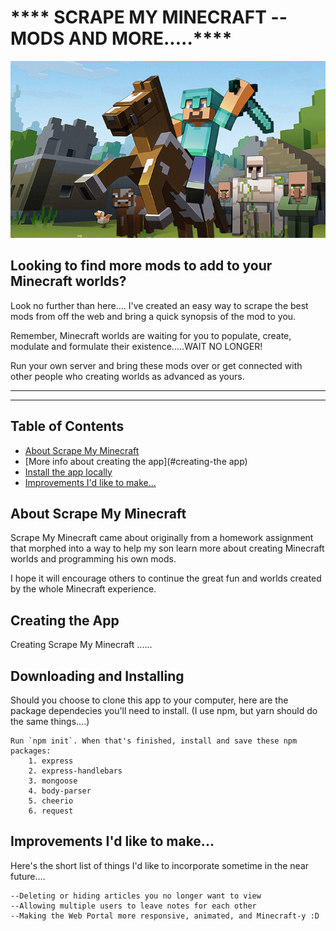 #  **** SCRAPE MY MINECRAFT -- MODS AND MORE.....****


![alt text](./public/img/minecraft.warrior.jpg)

## Looking to find more mods to add to your Minecraft worlds?

Look no further than here.... I've created an easy way to scrape the best mods from off the web and bring a quick synopsis of the mod to you.

Remember, Minecraft worlds are waiting for you to populate, create, modulate and formulate their existence.....WAIT NO LONGER!

Run your own server and bring these mods over or get connected with other people who creating worlds as advanced as yours.

_______________________________________________________________________________________
_______________________________________________________________________________________



## Table of Contents

- [About Scrape My Minecraft](#about-scrape-my-minecraft)
- [More info about creating the app](#creating-the app)
- [Install the app locally](#downloading-and-installing)
- [Improvements I'd like to make...](#improvements-id-like-to-make)



##  About Scrape My Minecraft

Scrape My Minecraft came about originally from a homework assignment that morphed into a way to help my son learn more about creating Minecraft worlds and programming his own mods.

I hope it will encourage others to continue the great fun and worlds created by the whole Minecraft experience.



##  Creating the App

Creating Scrape My Minecraft ......



##  Downloading and Installing

Should you choose to clone this app to your computer, here are the package dependecies you'll need to install.  (I use npm, but yarn should do the same things....)

    Run `npm init`. When that's finished, install and save these npm packages:
        1. express
        2. express-handlebars
        3. mongoose
        4. body-parser
        5. cheerio
        6. request


##  Improvements I'd like to make...

Here's the short list of things I'd like to incorporate sometime in the near future....

    --Deleting or hiding articles you no longer want to view
    --Allowing multiple users to leave notes for each other
    --Making the Web Portal more responsive, animated, and Minecraft-y :D